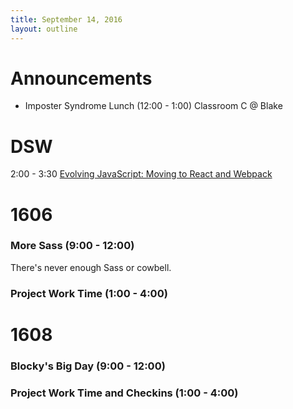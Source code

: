 ```yaml
---
title: September 14, 2016
layout: outline
---
```

# Announcements
  - Imposter Syndrome Lunch (12:00 - 1:00) Classroom C @ Blake

# DSW
  2:00 - 3:30 [Evolving JavaScript: Moving to React and Webpack](https://www.denverstartupweek.org/schedule/2461-evolving-javascript-moving-to-react-webpack)

# 1606

### More Sass (9:00 - 12:00)  
There's never enough Sass or cowbell.

### Project Work Time (1:00 - 4:00)

# 1608

### Blocky's Big Day (9:00 - 12:00)

###  Project Work Time and Checkins (1:00 - 4:00)
